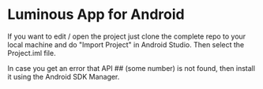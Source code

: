 Luminous App for Android
=======================

If you want to edit / open the project just clone the complete repo to your local machine and do "Import Project" in Android Studio. Then select the Project.iml file.

In case you get an error that API ## (some number) is not found, then install it using the Android SDK Manager. 
